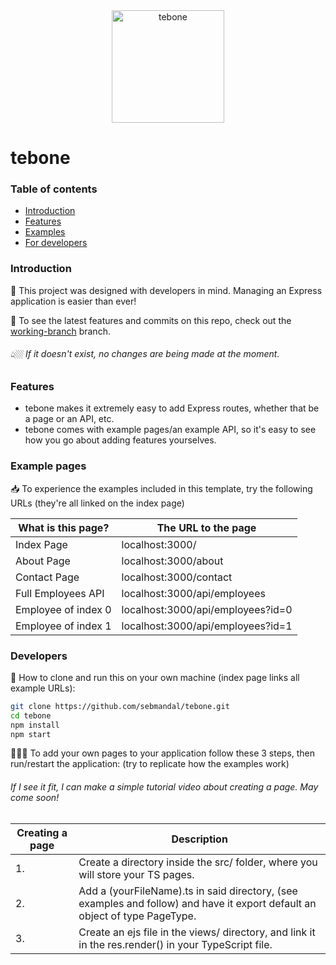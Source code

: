 <div align="center">
  <a href="https://github.com/sebmandal/tebone" target="_blank">
    <img height="180" alt="tebone" src="https://cdn.discordapp.com/attachments/869843923428847666/872057443566383144/tebone.svg">
  </a>
</div>

# tebone 

### Table of contents

- [Introduction](#introduction)
- [Features](#features)
- [Examples](#example-pages)
- [For developers](#developers)

### Introduction

🦚 This project was designed with developers in mind. Managing an Express application is easier than ever!

📲 To see the latest features and commits on this repo, check out the [working-branch](https://github.com/sebmandal/tebone/tree/working-branch) branch.

###### 👆🏼 If it doesn't exist, no changes are being made at the moment.

### Features

- tebone makes it extremely easy to add Express routes, whether that be a page or an API, etc.
- tebone comes with example pages/an example API, so it's easy to see how you go about adding features yourselves.

### Example pages

📥 To experience the examples included in this template, try the following URLs (they're all linked on the index page)

| What is this page?  | The URL to the page               |
| ------------------- | --------------------------------- |
| Index Page          | localhost:3000/                   |
| About Page          | localhost:3000/about              |
| Contact Page        | localhost:3000/contact            |
| Full Employees API  | localhost:3000/api/employees      |
| Employee of index 0 | localhost:3000/api/employees?id=0 |
| Employee of index 1 | localhost:3000/api/employees?id=1 |

### Developers

📑 How to clone and run this on your own machine (index page links all example URLs):

```bash
git clone https://github.com/sebmandal/tebone.git
cd tebone
npm install
npm start
```

👨🏻‍💻 To add your own pages to your application follow these 3 steps, then run/restart the application: (try to replicate how the examples work)

###### If I see it fit, I can make a simple tutorial video about creating a page. May come soon!

| Creating a page | Description                                                                                                                 |
| --------------- | --------------------------------------------------------------------------------------------------------------------------- |
| 1.              | Create a directory inside the src/ folder, where you will store your TS pages.                                              |
| 2.              | Add a (yourFileName).ts in said directory, (see examples and follow) and have it export default an object of type PageType. |
| 3.              | Create an ejs file in the views/ directory, and link it in the res.render() in your TypeScript file.                        |
